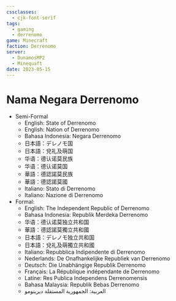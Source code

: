 ```yaml
---
cssclasses:
  - cjk-font-serif
tags:
  - gaming
  - derrenomo
game: Minecraft
faction: Derrenomo
server:
  - DunamosMP2
  - Minequaft
date: 2023-05-15
---
```


# Nama Negara Derrenomo

- Semi-Formal
  - English: State of Derrenomo
  - English: Nation of Derrenomo
  - Bahasa Indonesia: Negara Derrenomo
  - 日本語：デレノモ国
  - 日本語：兌礼及萌国
  - 华语：德认诺莫民族
  - 华语：德认诺莫国
  - 華語：德認諾莫民族
  - 華語：德認諾莫國
  - Italiano: Stato di Derrenomo
  - Italiano: Nazione di Derrenomo
- Formal:
  - English: The Independent Republic of Derrenomo
  - Bahasa Indonesia: Republik Merdeka Derrenomo
  - 华语：德认诺莫独立共和国
  - 華語：德認諾莫獨立共和國
  - 日本語：デレノモ独立共和国
  - 日本語：兌礼及萌獨立共和國
  - Italiano: Repubblica Indipendente di Derrenomo
  - Nederlands: De Onafhankelijke Republiek van Derrenomo
  - Deutsch: Die Unabhängige Republik Derrenomo
  - Français: La République indépendante de Derrenomo
  - Latine: Res Publica Independens Derrenomensis
  - Bahasa Malaysia: Republik Bebas Derrenomo
  - العربية: الجمهورية المستقلة ديرينومو
